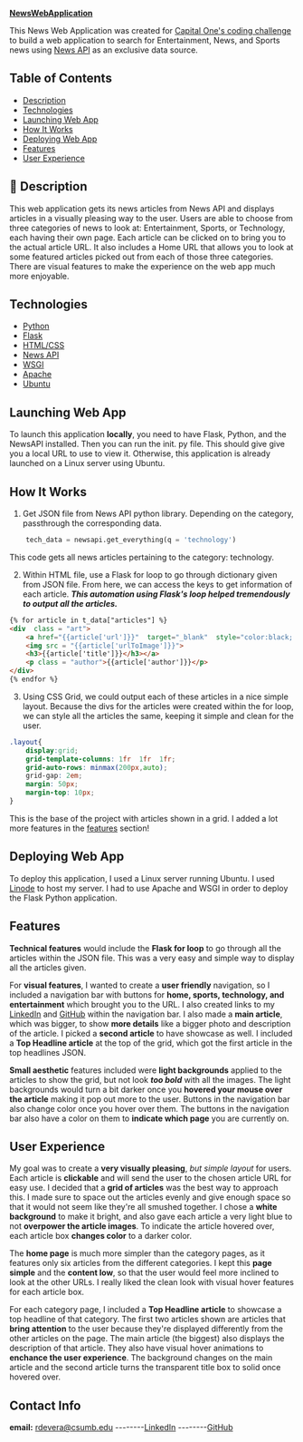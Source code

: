 ﻿
**[NewsWebApplication ](http://23.239.22.138/)**

This News Web Application was created for [Capital One's coding challenge](https://www.mindsumo.com/contests/newsapi) to build a web application to search for Entertainment, News, and Sports news using [News API](https://newsapi.org/) as an exclusive data source.

## Table of Contents

 - [Description](#description)
 - [Technologies](#technologies)
 - [Launching Web App](#launching-web-app)
 -	[How It Works](#how-it-works)
 -	[Deploying Web App](#deploying-web-app)
 -	[Features](#features)
 -	[User Experience](#user-experience)


## 📝 Description

This web application gets its news articles from News API and displays articles in a visually pleasing way to the user. Users are able to choose from three categories of news to look at: Entertainment, Sports, or Technology, each having their own page. Each article can be clicked on to bring you to the actual article URL. It also includes a Home URL that allows you to look at some featured articles picked out from each of those three categories. There are visual features to make the experience on the web app much more enjoyable. 

## Technologies
 - [Python](https://www.python.org/)
 - [Flask](https://flask.palletsprojects.com/en/1.1.x/)
 - [HTML/CSS](https://www.w3.org/standards/webdesign/htmlcss.html#:~:text=HTML%20(the%20Hypertext%20Markup%20Language,for%20a%20variety%20of%20devices.))
 - [News API](https://newsapi.org/)
 - [WSGI](https://wsgi.readthedocs.io/en/latest/what.html)
 - [Apache](https://www.apache.org/)
 - [Ubuntu](https://ubuntu.com/)

## Launching Web App
To launch this application **locally**, you need to have Flask, Python, and the NewsAPI installed. Then you can run the init. py file. This should give give you a local URL to use to view it. Otherwise, this application is already launched on a Linux server using Ubuntu. 

## How It Works

1. Get JSON file from News API python library. Depending on the category, passthrough the corresponding data.
```python
	tech_data = newsapi.get_everything(q = 'technology') 
```
This code gets all news articles pertaining to the category: technology.
	
2. Within HTML file, use a Flask for loop to go through dictionary given from JSON file. From here, we can access the keys to get information of each article.  ***This automation using Flask's loop helped tremendously to output all the articles.***

```html
{% for article in t_data["articles"] %}
<div  class = "art">
	<a href="{{article['url']}}"  target="_blank"  style="color:black; text-decoration: none;">
	<img src = "{{article['urlToImage']}}">
	<h3>{{article['title']}}</h3></a>
	<p class = "author">{{article['author']}}</p>	
</div>
{% endfor %}
```

3. Using CSS Grid, we could output each of these articles in a nice simple layout. Because the divs for the articles were created within the for loop, we can style all the articles the same, keeping it simple and clean for the user. 
```css
.layout{
	display:grid;
	grid-template-columns: 1fr  1fr  1fr;
	grid-auto-rows: minmax(200px,auto);
	grid-gap: 2em;
	margin: 50px;
	margin-top: 10px;
}
```
This is the base of the project with articles shown in a grid. I added a lot more features in the [features](#features) section!

  ## Deploying Web App
To deploy this application, I used a Linux server running Ubuntu. I used [Linode](https://cloud.linode.com/linodes) to host my server. I had to use Apache and WSGI in order to deploy the Flask Python application.

## Features
**Technical features** would include the **Flask for loop** to go through all the articles within the JSON file. This was a very easy and simple way to display all the articles given. 

For **visual features**, I wanted to create a **user friendly** navigation, so I included a navigation bar with buttons for **home, sports, technology, and entertainment** which brought you to the URL. I also created links to my [LinkedIn](https://www.linkedin.com/in/russelldevera/) and [GitHub](https://github.com/russell-d) within the navigation bar. I also made a **main article**, which was bigger, to show **more details** like a bigger photo and description of the article. I picked a **second article** to have showcase as well. I included a **Top Headline article** at the top of the grid, which got the first article in the top headlines JSON. 

**Small aesthetic** features included were **light backgrounds** applied to the articles to show the grid, but not look ***too bold*** with all the images. The light backgrounds would turn a bit darker once you **hovered your mouse over the article** making it pop out more to the user. Buttons in the navigation bar also change color once you hover over them. The buttons in the navigation bar also have a color on them to **indicate which page** you are currently on.

 ## User Experience
 My goal was to create a **very visually pleasing**, *but simple layout* for users. Each article is **clickable** and will send the user to the chosen article URL for easy use. I decided that a **grid of articles** was the best way to approach this. I made sure to space out the articles evenly and give enough space so that it would not seem like they're all smushed together. I chose a **white background** to make it bright, and also gave each article a very light blue to not **overpower the article images**. To indicate the article hovered over, each article box **changes color** to a darker color.

The **home page** is much more simpler than the category pages, as it features only six articles from the different categories. I kept this **page simple** and the **content low**, so that the user would feel more inclined to look at the other URLs. I really liked the clean look with visual hover features for each article box. 

For each category page, I included a **Top Headline article** to showcase a top headline of that category. The first two articles shown are articles that **bring attention** to the user because they're displayed differently from the other articles on the page. The main article (the biggest) also displays the description of that article. They also have visual hover animations to **enchance the user experience**. The background changes on the main article and the second article turns the transparent title box to solid once hovered over. 

 ## Contact Info
 **email:** rdevera@csumb.edu
   --------[LinkedIn](https://www.linkedin.com/in/russelldevera/)
 --------[GitHub](https://github.com/russell-d)






